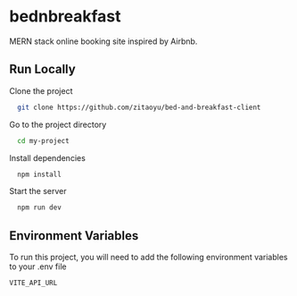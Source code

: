 # bednbreakfast

MERN stack online booking site inspired by Airbnb.

## Run Locally

Clone the project

```bash
  git clone https://github.com/zitaoyu/bed-and-breakfast-client
```

Go to the project directory

```bash
  cd my-project
```

Install dependencies

```bash
  npm install
```

Start the server

```bash
  npm run dev
```

## Environment Variables

To run this project, you will need to add the following environment variables to your .env file

`VITE_API_URL`
